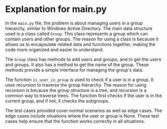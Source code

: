 # Explanation for main.py

In the `main.py` file, the problem is about managing users in a group hierarchy, similar to Windows Active Directory. The main data structure used is a class called `Group`. This class represents a group which can contain users and other groups. The reason for using a class is because it allows us to encapsulate related data and functions together, making the code more organized and easier to understand.

The `Group` class has methods to add users and groups, and to get the users and groups. It also has a method to get the name of the group. These methods provide a simple interface for managing the group's data.

The function `is_user_in_group` is used to check if a user is in a group. It uses recursion to traverse the group hierarchy. The reason for using recursion is because the group structure is a tree, and recursion is a common way to traverse trees. The function first checks if the user is in the current group, and if not, it checks the subgroups.

The test cases provided cover normal scenarios as well as edge cases. The edge cases include situations where the user or group is None. These test cases help ensure that the function works correctly in all situations.